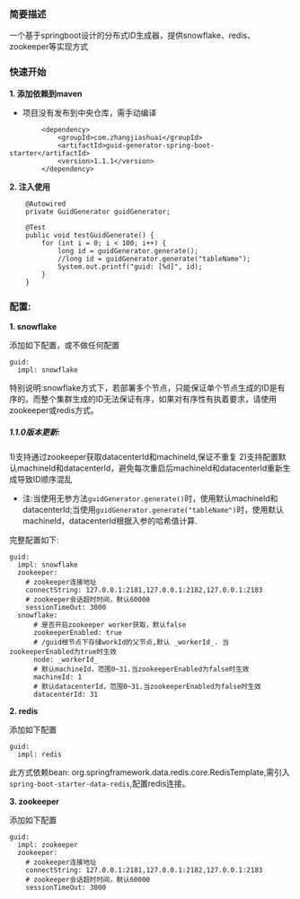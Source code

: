 ### 简要描述
一个基于springboot设计的分布式ID生成器，提供snowflake、redis、zookeeper等实现方式

### 快速开始
**1. 添加依赖到maven**

- 项目没有发布到中央仓库，需手动编译
```
		<dependency>
		    <groupId>com.zhangjiashuai</groupId>
    		<artifactId>guid-generator-spring-boot-starter</artifactId>
    		<version>1.1.1</version>
		</dependency>
```

**2. 注入使用**

```
	@Autowired
	private GuidGenerator guidGenerator;
	
	@Test
	public void testGuidGenerate() {
		for (int i = 0; i < 100; i++) {
			long id = guidGenerator.generate();
			//long id = guidGenerator.generate("tableName");
			System.out.printf("guid: [%d]", id);
		}
	}
```

### 配置:
**1. snowflake**

添加如下配置，或不做任何配置
```
guid:
  impl: snowflake
```
特别说明:snowflake方式下，若部署多个节点，只能保证单个节点生成的ID是有序的。而整个集群生成的ID无法保证有序，如果对有序性有执着要求，请使用zookeeper或redis方式。

##### 1.1.0版本更新:
1)支持通过zookeeper获取datacenterId和machineId,保证不重复
2)支持配置默认machineId和datacenterId，避免每次重启后machineId和datacenterId重新生成导致ID顺序混乱

- 注:当使用无参方法`guidGenerator.generate()`时，使用默认machineId和datacenterId;当使用`guidGenerator.generate("tableName")`时，使用默认machineId，datacenterId根据入参的哈希值计算.

完整配置如下:
```
guid:
  impl: snowflake
  zookeeper:
    # zookeeper连接地址
    connectString: 127.0.0.1:2181,127.0.0.1:2182,127.0.0.1:2183
    # zookeeper会话超时时间，默认60000
    sessionTimeOut: 3000
  snowflake:
      # 是否开启zookeeper worker获取，默认false
      zookeeperEnabled: true
      # /guid根节点下存储workId的父节点,默认 _workerId_. 当zookeeperEnabled为true时生效
      node: _workerId_
	  # 默认machineId，范围0~31.当zookeeperEnabled为false时生效
	  machineId: 1
	  # 默认datacenterId，范围0~31.当zookeeperEnabled为false时生效
	  datacenterId: 31
```
**2. redis**

添加如下配置
```
guid:
  impl: redis
```
此方式依赖bean: org.springframework.data.redis.core.RedisTemplate,需引入`spring-boot-starter-data-redis`,配置redis连接。

**3. zookeeper**

添加如下配置
```
guid:
  impl: zookeeper
  zookeeper:
    # zookeeper连接地址
    connectString: 127.0.0.1:2181,127.0.0.1:2182,127.0.0.1:2183
    # zookeeper会话超时时间，默认60000
    sessionTimeOut: 3000
```
